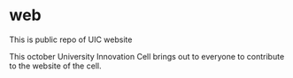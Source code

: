 # web
This is public repo of UIC website

This october University Innovation Cell brings out to everyone to contribute to the website of the cell.

